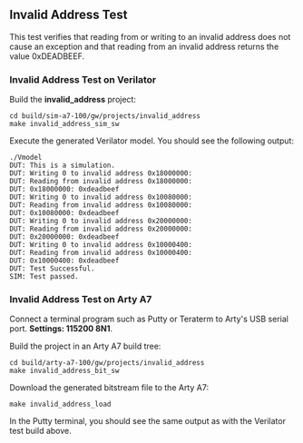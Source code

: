 ## Invalid Address Test

This test verifies that reading from or writing to an invalid address does not cause an exception and that reading from an invalid address returns the value 0xDEADBEEF.

### Invalid Address Test on Verilator

Build the **invalid_address** project:

```
cd build/sim-a7-100/gw/projects/invalid_address
make invalid_address_sim_sw
```

Execute the generated Verilator model. You should see the following output:

```
./Vmodel
DUT: This is a simulation.
DUT: Writing 0 to invalid address 0x18000000:
DUT: Reading from invalid address 0x18000000:
DUT: 0x18000000: 0xdeadbeef
DUT: Writing 0 to invalid address 0x10080000:
DUT: Reading from invalid address 0x10080000:
DUT: 0x10080000: 0xdeadbeef
DUT: Writing 0 to invalid address 0x20000000:
DUT: Reading from invalid address 0x20000000:
DUT: 0x20000000: 0xdeadbeef
DUT: Writing 0 to invalid address 0x10000400:
DUT: Reading from invalid address 0x10000400:
DUT: 0x10000400: 0xdeadbeef
DUT: Test Successful.
SIM: Test passed.
```

### Invalid Address Test on Arty A7

Connect a terminal program such as Putty or Teraterm to Arty's USB serial port. **Settings: 115200 8N1**.

Build the project in an Arty A7 build tree:

```
cd build/arty-a7-100/gw/projects/invalid_address
make invalid_address_bit_sw
```

Download the generated bitstream file to the Arty A7:

```
make invalid_address_load
```

In the Putty terminal, you should see the same output as with the Verilator test build above.
